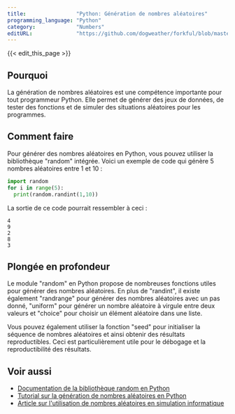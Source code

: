 ```yaml
---
title:                "Python: Génération de nombres aléatoires"
programming_language: "Python"
category:             "Numbers"
editURL:              "https://github.com/dogweather/forkful/blob/master/content/fr/python/generating-random-numbers.md"
---
```


{{< edit_this_page >}}

## Pourquoi

La génération de nombres aléatoires est une compétence importante pour tout programmeur Python. Elle permet de générer des jeux de données, de tester des fonctions et de simuler des situations aléatoires pour les programmes.

## Comment faire

Pour générer des nombres aléatoires en Python, vous pouvez utiliser la bibliothèque "random" intégrée. Voici un exemple de code qui génère 5 nombres aléatoires entre 1 et 10 :

```Python
import random
for i in range(5):
  print(random.randint(1,10))
```

La sortie de ce code pourrait ressembler à ceci :

```
4
9
2
8
3
```

## Plongée en profondeur

Le module "random" en Python propose de nombreuses fonctions utiles pour générer des nombres aléatoires. En plus de "randint", il existe également "randrange" pour générer des nombres aléatoires avec un pas donné, "uniform" pour générer un nombre aléatoire à virgule entre deux valeurs et "choice" pour choisir un élément aléatoire dans une liste.

Vous pouvez également utiliser la fonction "seed" pour initialiser la séquence de nombres aléatoires et ainsi obtenir des résultats reproductibles. Ceci est particulièrement utile pour le débogage et la reproductibilité des résultats.

## Voir aussi

- [Documentation de la bibliothèque random en Python](https://docs.python.org/fr/3/library/random.html)
- [Tutorial sur la génération de nombres aléatoires en Python](https://www.tutorialspoint.com/python/python_random_numbers.htm)
- [Article sur l'utilisation de nombres aléatoires en simulation informatique](https://fr.wikipedia.org/wiki/Nombres_al%C3%A9atoires_en_simulation_informatique)